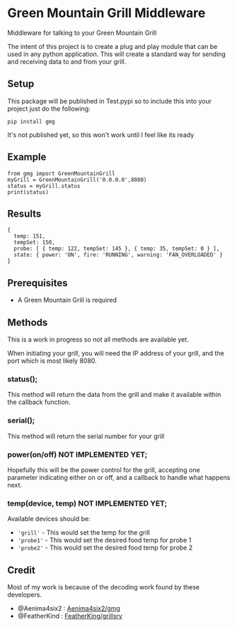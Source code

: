 # Green Mountain Grill Middleware
Middleware for talking to your Green Mountain Grill

The intent of this project is to create a plug and play module that can be used in any python application.  This will create a standard way for sending and receiving data to and from your grill.  

## Setup
This package will be published in Test.pypi so to include this into your project just do the following:
```
pip install gmg
```
It's not published yet, so this won't work until I feel like its ready
## Example
```
from gmg import GreenMountainGrill
myGrill = GreenMountainGrill('0.0.0.0',8080)
status = myGrill.status
print(status)
```
## Results
```
{
  temp: 151,
  tempSet: 150,
  probe: [ { temp: 122, tempSet: 145 }, { temp: 35, tempSet: 0 } ],
  state: { power: 'ON', fire: 'RUNNING', warning: 'FAN_OVERLOADED' }
}
```
## Prerequisites
- A Green Mountain Grill is required

## Methods
This is a work in progress so not all methods are available yet.

When initiating your grill, you will need the IP address of your grill, and the port which is most likely 8080.

### status();
This method will return the data from the grill and make it available within the callback function.

### serial();
This method will return the serial number for your grill

### power(on/off) NOT IMPLEMENTED YET;
Hopefully this will be the power control for the grill, accepting one parameter indicating either on or off, and a callback to handle what happens next.

### temp(device, temp) NOT IMPLEMENTED YET;
Available devices should be:
- ```'grill'``` - This would set the temp for the grill
- ```'probe1'``` - This would set the desired food temp for probe 1
- ```'probe2'``` - This would set the desired food temp for probe 2

## Credit
Most of my work is because of the decoding work found by these developers.
- @Aenima4six2 : [Aenima4six2/gmg](https://github.com/Aenima4six2/gmg)
- @FeatherKind : [FeatherKing/grillsrv](https://github.com/FeatherKing/grillsrv)